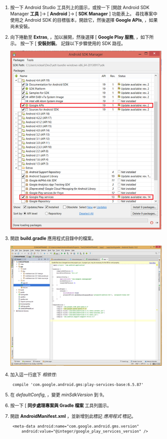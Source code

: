1. 按一下 Android Studio 工具列上的圖示，或按一下 [開啟 Android SDK Manager **工具** ]-> [ **Android** ]-> [ **SDK Manager** ] 功能表上。 尋找專案中使用之 Android SDK 的目標版本，開啟它，然後選擇 **Google APIs**, ，如果尚未安裝。

2. 向下捲動至 **Extras**, ，加以展開，然後選擇 [ **Google Play 服務**, ，如下所示。 按一下 [ **安裝封裝**。 記錄以下步驟使用的 SDK 路徑。 

    ![](./media/notification-hubs-android-get-started/notification-hub-create-android-app4.png)


3. 開啟 **build.gradle** 應用程式目錄中的檔案。

    ![](./media/mobile-services-android-get-started-push/android-studio-push-build-gradle.png)

4. 加入這一行底下 *相依性*: 

        compile 'com.google.android.gms:play-services-base:6.5.87'

5. 在 *defaultConfig*, ，變更 *minSdkVersion* 到 9。
 
6. 按一下 [ **同步處理專案與 Gradle 檔案** 工具列圖示。

7. 開啟 **AndroidManifest.xml** ，並新增到此標記 *應用程式* 標記。

        <meta-data android:name="com.google.android.gms.version"
            android:value="@integer/google_play_services_version" />
 





